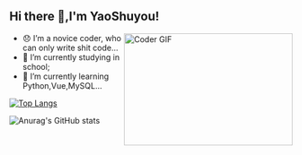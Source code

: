 ## Hi there 👋,I'm YaoShuyou!

<img align="right" src="https://media.giphy.com/media/SWoSkN6DxTszqIKEqv/giphy.gif" alt="Coder GIF" width="300" height="200">

- :disappointed: I’m a novice coder, who can only write shit code...
- 🔭 I’m currently studying in school;
- 🌱 I’m currently learning Python,Vue,MySQL...

[![Top Langs](https://github-readme-stats.vercel.app/api/top-langs/?username=YaoShuyou&layout=donut)](https://github.com/anuraghazra/github-readme-stats)

![Anurag's GitHub stats](https://github-readme-stats.vercel.app/api?username=YaoShuyou&show_icons=true&theme=transparent)

